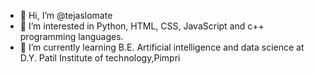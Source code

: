 - 👋 Hi, I’m @tejaslomate
- 👀 I’m interested in Python, HTML, CSS, JavaScript and c++ programming languages.
- 🌱 I’m currently learning B.E. Artificial intelligence and data science at D.Y. Patil Institute of technology,Pimpri

<!---
tejaslomate/tejaslomate is a ✨ special ✨ repository because its `README.md` (this file) appears on your GitHub profile.
You can click the Preview link to take a look at your changes.
--->
